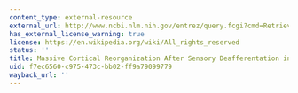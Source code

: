 ```yaml
---
content_type: external-resource
external_url: http://www.ncbi.nlm.nih.gov/entrez/query.fcgi?cmd=Retrieve&db=PubMed&dopt=Citation&list_uids=1843843
has_external_license_warning: true
license: https://en.wikipedia.org/wiki/All_rights_reserved
status: ''
title: Massive Cortical Reorganization After Sensory Deafferentation in Adult Macaques
uid: f7ec6560-c975-473c-bb02-ff9a79099779
wayback_url: ''
---
```

